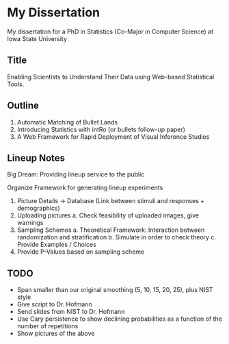 # My Dissertation

My dissertation for a PhD in Statistics (Co-Major in Computer Science) at Iowa State University

## Title

Enabling Scientists to Understand Their Data using Web-based Statistical Tools.

## Outline

1. Automatic Matching of Bullet Lands
2. Introducing Statistics with intRo (or bullets follow-up paper)
3. A Web Framework for Rapid Deployment of Visual Inference Studies
    
## Lineup Notes

Big Dream: Providing lineup service to the public

Organize Framework for generating lineup experiments

1. Picture Details -> Database (Link between stimuli and responses + demographics)
2. Uploading pictures
    a. Check feasibility of uploaded images, give warnings
3. Sampling Schemes
    a. Theoretical Framework: Interaction between randomization and stratification
    b. Simulate in order to check theory
    c. Provide Examples / Choices
4. Provide P-Values based on sampling scheme

## TODO 

- Span smaller than our original smoothing (5, 10, 15, 20, 25), plus NIST style
- Give script to Dr. Hofmann
- Send slides from NIST to Dr. Hofmann
- Use Cary persistence to show declining probabilities as a function of the number of repetitions
- Show pictures of the above
